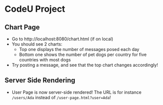 # CodeU Project

## Chart Page
- Go to http://localhost:8080/chart.html (if on local)
- You should see 2 charts:
  - Top one displays the number of messages posed each day
  - Bottom one shows the number of pet dogs per country for five countries with most dogs
- Try posting a message, and see that the top chart changes accordingly!

## Server Side Rendering
- User Page is now server-side rendered! The URL is for instance `/users/Ada` instead of `/user-page.html?user=Ada`! 
